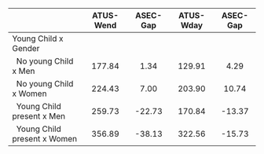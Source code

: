 
|                      |    ATUS-Wend |     ASEC-Gap |    ATUS-Wday |     ASEC-Gap |
| -------------------- | :----------: | :----------: | :----------: | :----------: |
| Young Child x Gender |              |              |              |              |
| &nbsp;&nbsp;No young Child x Men |       177.84 |         1.34 |       129.91 |         4.29 |
| &nbsp;&nbsp;No young Child x Women |       224.43 |         7.00 |       203.90 |        10.74 |
| &nbsp;&nbsp;Young Child present x Men |       259.73 |       -22.73 |       170.84 |       -13.37 |
| &nbsp;&nbsp;Young Child present x Women |       356.89 |       -38.13 |       322.56 |       -15.73 |

